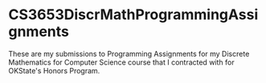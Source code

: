# CS3653DiscrMathProgrammingAssignments
These are my submissions to Programming Assignments for my Discrete Mathematics for Computer Science course that I contracted with for OKState's Honors Program. 
